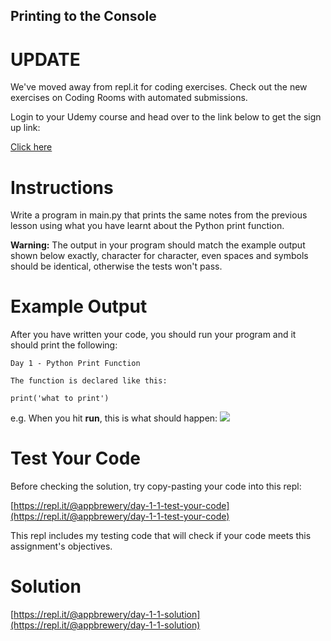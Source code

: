 ## Printing to the Console

# UPDATE
We've moved away from repl.it for coding exercises.
Check out the new exercises on Coding Rooms with automated submissions.

Login to your Udemy course and head over to the link below to get the sign up link:

[Click here](https://www.udemy.com/course/100-days-of-code/learn/lecture/17825914#questions)

# Instructions

Write a program in main.py that prints the same notes from the previous lesson using what you have learnt about the Python print function. 

**Warning:** The output in your program should match the example output shown below exactly, character for character, even spaces and symbols should be identical, otherwise the tests won't pass.

# Example Output

After you have written your code, you should run your program and it should print the following:

```
Day 1 - Python Print Function
```

```
The function is declared like this:
```

```
print('what to print')
```

e.g. When you hit **run**, this is what should happen:
![](https://raw.githubusercontent.com/angelabauer/100-days-gifs/main/1.1.%20print.gif)
 
# Test Your Code

Before checking the solution, try copy-pasting your code into this repl: 

[https://repl.it/@appbrewery/day-1-1-test-your-code](https://repl.it/@appbrewery/day-1-1-test-your-code)

This repl includes my testing code that will check if your code meets this assignment's objectives. 

# Solution

[https://repl.it/@appbrewery/day-1-1-solution](https://repl.it/@appbrewery/day-1-1-solution)
